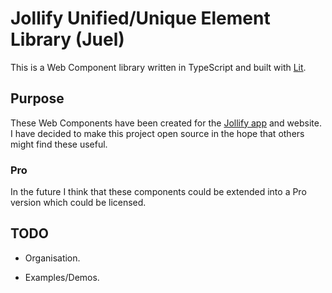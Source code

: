 # Jollify Unified/Unique Element Library (Juel)

This is a Web Component library written in TypeScript and built with [Lit](https://lit.dev/).  

## Purpose

These Web Components have been created for the [Jollify app](https://jollify.app) and website.  
I have decided to make this project open source in the hope that others might find these useful.

### Pro

In the future I think that these components could be extended into a Pro version which could be licensed.

## TODO

* Organisation.

* Examples/Demos.

